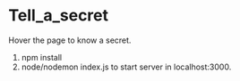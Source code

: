 # Tell_a_secret

Hover the page to know a secret.
1. npm install
2. node/nodemon index.js to start server in localhost:3000.
   
